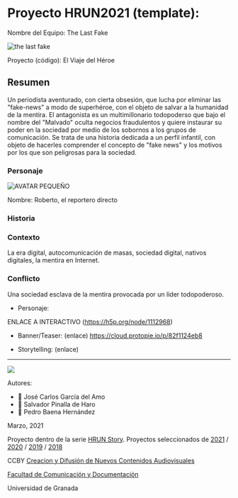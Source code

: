 

# Proyecto HRUN2021 (template): 

Nombre del Equipo: The Last Fake

![the last fake](https://user-images.githubusercontent.com/79196259/109631316-21354b00-7b46-11eb-9fff-875886156a65.PNG)

Proyecto (código): El Viaje del Héroe


## Resumen
Un periodista aventurado, con cierta obsesión, que lucha por eliminar las "fake-news" a modo de superhéroe, con el objeto de salvar a la humanidad de la mentira. El antagonista es un multimillonario todopoderso que bajo el nombre del "Malvado" oculta negocios fraudulentos y quiere instaurar su poder en la sociedad por medio de los sobornos a los grupos de comunicación. Se trata de una historia dedicada a un perfil infantil, con objeto de hacerles comprender el concepto de "fake news" y los motivos por los que son peligrosas para la sociedad.

### Personaje

![AVATAR PEQUEÑO](https://user-images.githubusercontent.com/79196259/109631027-dca9af80-7b45-11eb-86be-886d416fb861.PNG)


Nombre: Roberto, el reportero directo


### Historia


### Contexto
La era digital, autocomunicación de masas, sociedad digital, nativos digitales, la mentira en Internet.

### Conflicto 
Una sociedad esclava de la mentira provocada por un líder todopoderoso.

- Personaje:    

ENLACE A INTERACTIVO (https://h5p.org/node/1112968)

- Banner/Teaser:  (enlace) 
https://cloud.protopie.io/p/82f1124eb8

- Storytelling: (enlace) 

------
![](https://upload.wikimedia.org/wikipedia/commons/thumb/6/62/CC-BY-SA-Andere_Wikis_%28v%29.svg/200px-CC-BY-SA-Andere_Wikis_%28v%29.svg.png)


Autores: 
<!---
Incluir lista de personas del grupo 
Se puede añadir enlace a página personal de github o lo que se quiera...(optativo)
-->

- :man: José Carlos García del Amo
- :man: Salvador Pinalla de Haro 
- :man: Pedro Baena Hernández

<!---
Lista completa de emojis de markDown - https://gist.github.com/rxaviers/7360908) 
-->



Marzo, 2021

Proyecto dentro de la serie [HRUN Story](https://github.com/mgea/storytelling_21/blob/master/What_is_a_HRUN_story.md). 
Proyectos seleccionados de  [2021](https://github.com/mgea/storytelling/blob/master/2021/readme.md) / [2020](https://github.com/mgea/storytelling/blob/master/2020/readme.md)  / 
[2019](https://github.com/mgea/storytelling/blob/master/2019/readme.md) / [2018](https://github.com/mgea/storytelling/blob/master/2018/readme.md) 

CCBY [Creacion y Difusión de Nuevos Contenidos Audiovisuales](http://utopolis.ugr.es/medialab)

[Facultad de Comunicación y Documentación](http://fcd.ugr.es)

Universidad de Granada
